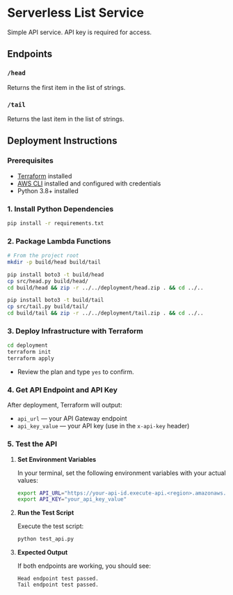 # Serverless List Service

Simple API service. API key is required for access.

## Endpoints

### `/head`

Returns the first item in the list of strings.

### `/tail`

Returns the last item in the list of strings.

## Deployment Instructions

### Prerequisites

- [Terraform](https://www.terraform.io/downloads.html) installed
- [AWS CLI](https://docs.aws.amazon.com/cli/latest/userguide/getting-started-install.html) installed and configured with credentials
- Python 3.8+ installed

### 1. Install Python Dependencies

```sh
pip install -r requirements.txt
```

### 2. Package Lambda Functions

```sh
# From the project root
mkdir -p build/head build/tail

pip install boto3 -t build/head
cp src/head.py build/head/
cd build/head && zip -r ../../deployment/head.zip . && cd ../..

pip install boto3 -t build/tail
cp src/tail.py build/tail/
cd build/tail && zip -r ../../deployment/tail.zip . && cd ../..
```

### 3. Deploy Infrastructure with Terraform

```sh
cd deployment
terraform init
terraform apply
```

- Review the plan and type `yes` to confirm.

### 4. Get API Endpoint and API Key

After deployment, Terraform will output:

- `api_url` — your API Gateway endpoint
- `api_key_value` — your API key (use in the `x-api-key` header)

### 5. Test the API

1. **Set Environment Variables**

   In your terminal, set the following environment variables with your actual values:

   ```sh
   export API_URL="https://your-api-id.execute-api.<region>.amazonaws.com/prod"
   export API_KEY="your_api_key_value"
   ```

2. **Run the Test Script**

   Execute the test script:

   ```sh
   python test_api.py
   ```

3. **Expected Output**

   If both endpoints are working, you should see:

   ```
   Head endpoint test passed.
   Tail endpoint test passed.
   ```
